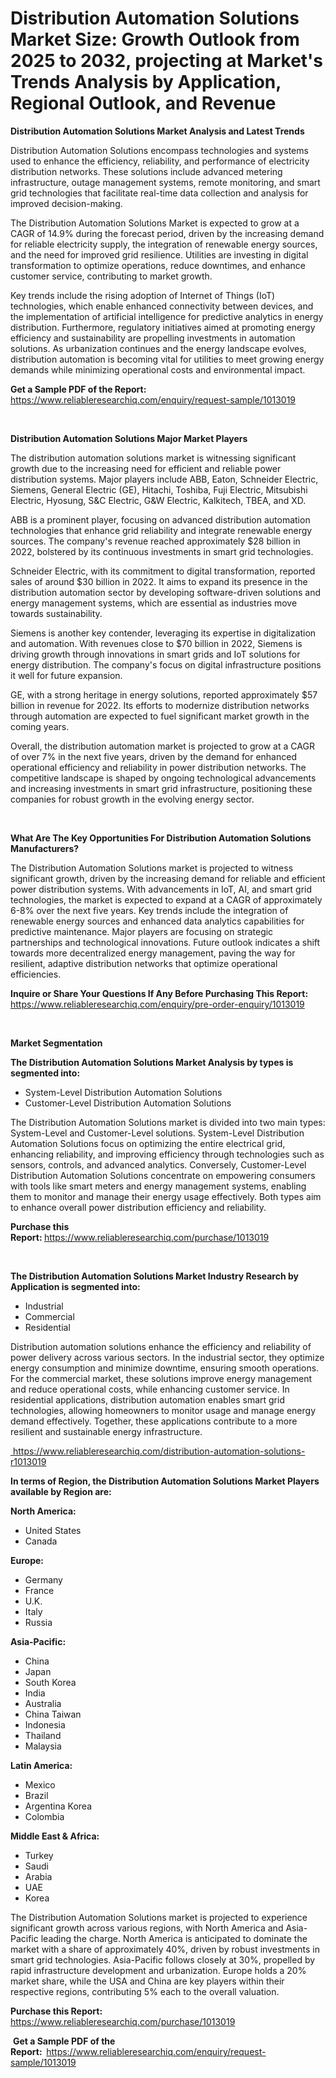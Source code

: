 <p><h1>Distribution Automation Solutions Market Size: Growth Outlook from 2025 to 2032, projecting at Market's Trends Analysis by Application, Regional Outlook, and Revenue</h1></p><p><strong>Distribution Automation Solutions Market Analysis and Latest Trends</strong></p>
<p><p>Distribution Automation Solutions encompass technologies and systems used to enhance the efficiency, reliability, and performance of electricity distribution networks. These solutions include advanced metering infrastructure, outage management systems, remote monitoring, and smart grid technologies that facilitate real-time data collection and analysis for improved decision-making. </p><p>The Distribution Automation Solutions Market is expected to grow at a CAGR of 14.9% during the forecast period, driven by the increasing demand for reliable electricity supply, the integration of renewable energy sources, and the need for improved grid resilience. Utilities are investing in digital transformation to optimize operations, reduce downtimes, and enhance customer service, contributing to market growth.</p><p>Key trends include the rising adoption of Internet of Things (IoT) technologies, which enable enhanced connectivity between devices, and the implementation of artificial intelligence for predictive analytics in energy distribution. Furthermore, regulatory initiatives aimed at promoting energy efficiency and sustainability are propelling investments in automation solutions. As urbanization continues and the energy landscape evolves, distribution automation is becoming vital for utilities to meet growing energy demands while minimizing operational costs and environmental impact.</p></p>
<p><strong>Get a Sample PDF of the Report:&nbsp;</strong> <a href="https://www.reliableresearchiq.com/enquiry/request-sample/1013019?utm_campaign=2463&utm_medium=2&utm_source=Github&utm_content=ia&utm_term=17042025&utm_id=distribution-automation-solutions">https://www.reliableresearchiq.com/enquiry/request-sample/1013019</a></p>
<p>&nbsp;</p>
<p><strong>Distribution Automation Solutions Major Market Players</strong></p>
<p><p>The distribution automation solutions market is witnessing significant growth due to the increasing need for efficient and reliable power distribution systems. Major players include ABB, Eaton, Schneider Electric, Siemens, General Electric (GE), Hitachi, Toshiba, Fuji Electric, Mitsubishi Electric, Hyosung, S&C Electric, G&W Electric, Kalkitech, TBEA, and XD. </p><p>ABB is a prominent player, focusing on advanced distribution automation technologies that enhance grid reliability and integrate renewable energy sources. The company's revenue reached approximately $28 billion in 2022, bolstered by its continuous investments in smart grid technologies. </p><p>Schneider Electric, with its commitment to digital transformation, reported sales of around $30 billion in 2022. It aims to expand its presence in the distribution automation sector by developing software-driven solutions and energy management systems, which are essential as industries move towards sustainability.</p><p>Siemens is another key contender, leveraging its expertise in digitalization and automation. With revenues close to $70 billion in 2022, Siemens is driving growth through innovations in smart grids and IoT solutions for energy distribution. The company's focus on digital infrastructure positions it well for future expansion.</p><p>GE, with a strong heritage in energy solutions, reported approximately $57 billion in revenue for 2022. Its efforts to modernize distribution networks through automation are expected to fuel significant market growth in the coming years.</p><p>Overall, the distribution automation market is projected to grow at a CAGR of over 7% in the next five years, driven by the demand for enhanced operational efficiency and reliability in power distribution networks. The competitive landscape is shaped by ongoing technological advancements and increasing investments in smart grid infrastructure, positioning these companies for robust growth in the evolving energy sector.</p></p>
<p>&nbsp;</p>
<p><strong>What Are The Key Opportunities For Distribution Automation Solutions Manufacturers?</strong></p>
<p><p>The Distribution Automation Solutions market is projected to witness significant growth, driven by the increasing demand for reliable and efficient power distribution systems. With advancements in IoT, AI, and smart grid technologies, the market is expected to expand at a CAGR of approximately 6-8% over the next five years. Key trends include the integration of renewable energy sources and enhanced data analytics capabilities for predictive maintenance. Major players are focusing on strategic partnerships and technological innovations. Future outlook indicates a shift towards more decentralized energy management, paving the way for resilient, adaptive distribution networks that optimize operational efficiencies.</p></p>
<p><strong>Inquire or Share Your Questions If Any Before Purchasing This Report:</strong> <a href="https://www.reliableresearchiq.com/enquiry/pre-order-enquiry/1013019?utm_campaign=2463&utm_medium=2&utm_source=Github&utm_content=ia&utm_term=17042025&utm_id=distribution-automation-solutions">https://www.reliableresearchiq.com/enquiry/pre-order-enquiry/1013019</a></p>
<p>&nbsp;</p>
<p><strong>Market Segmentation</strong></p>
<p><strong>The Distribution Automation Solutions Market Analysis by types is segmented into:</strong></p>
<p><ul><li>System-Level Distribution Automation Solutions</li><li>Customer-Level Distribution Automation Solutions</li></ul></p>
<p><p>The Distribution Automation Solutions market is divided into two main types: System-Level and Customer-Level solutions. System-Level Distribution Automation Solutions focus on optimizing the entire electrical grid, enhancing reliability, and improving efficiency through technologies such as sensors, controls, and advanced analytics. Conversely, Customer-Level Distribution Automation Solutions concentrate on empowering consumers with tools like smart meters and energy management systems, enabling them to monitor and manage their energy usage effectively. Both types aim to enhance overall power distribution efficiency and reliability.</p></p>
<p><strong>Purchase this Report:&nbsp;</strong><a href="https://www.reliableresearchiq.com/purchase/1013019?utm_campaign=2463&utm_medium=2&utm_source=Github&utm_content=ia&utm_term=17042025&utm_id=distribution-automation-solutions">https://www.reliableresearchiq.com/purchase/1013019</a></p>
<p>&nbsp;</p>
<p><strong>The Distribution Automation Solutions Market Industry Research by Application is segmented into:</strong></p>
<p><ul><li>Industrial</li><li>Commercial</li><li>Residential</li></ul></p>
<p><p>Distribution automation solutions enhance the efficiency and reliability of power delivery across various sectors. In the industrial sector, they optimize energy consumption and minimize downtime, ensuring smooth operations. For the commercial market, these solutions improve energy management and reduce operational costs, while enhancing customer service. In residential applications, distribution automation enables smart grid technologies, allowing homeowners to monitor usage and manage energy demand effectively. Together, these applications contribute to a more resilient and sustainable energy infrastructure.</p></p>
<p><a href="https://www.reliableresearchiq.com/distribution-automation-solutions-r1013019?utm_campaign=2463&utm_medium=2&utm_source=Github&utm_content=ia&utm_term=17042025&utm_id=distribution-automation-solutions">&nbsp;https://www.reliableresearchiq.com/distribution-automation-solutions-r1013019</a></p>
<p><strong>In terms of Region, the Distribution Automation Solutions Market Players available by Region are:</strong></p>
<p>
    <p> <strong> North America: </strong>
        <ul>
            <li>United States</li>
            <li>Canada</li>
        </ul>
        </p> 
    <p> <strong> Europe: </strong>
        <ul>
            <li>Germany</li>
            <li>France</li>
            <li>U.K.</li>
            <li>Italy</li>
            <li>Russia</li>
        </ul>
        </p> 
    <p> <strong> Asia-Pacific: </strong>
        <ul>
            <li>China</li>
            <li>Japan</li>
            <li>South Korea</li>
            <li>India</li>
            <li>Australia</li>
            <li>China Taiwan</li>
            <li>Indonesia</li>
            <li>Thailand</li>
            <li>Malaysia</li>
        </ul>
        </p> 
    <p> <strong> Latin America: </strong>
        <ul>
            <li>Mexico</li>
            <li>Brazil</li>
            <li>Argentina Korea</li>
            <li>Colombia</li>
        </ul>
        </p> 
    <p> <strong> Middle East & Africa: </strong>
        <ul>
            <li>Turkey</li>
            <li>Saudi</li>
            <li>Arabia</li>
            <li>UAE</li>
            <li>Korea</li>
        </ul>
    </p>
    </p>
<p><p>The Distribution Automation Solutions market is projected to experience significant growth across various regions, with North America and Asia-Pacific leading the charge. North America is anticipated to dominate the market with a share of approximately 40%, driven by robust investments in smart grid technologies. Asia-Pacific follows closely at 30%, propelled by rapid infrastructure development and urbanization. Europe holds a 20% market share, while the USA and China are key players within their respective regions, contributing 5% each to the overall valuation.</p></p>
<p><strong>Purchase this Report: </strong><a href="https://www.reliableresearchiq.com/purchase/1013019?utm_campaign=2463&utm_medium=2&utm_source=Github&utm_content=ia&utm_term=17042025&utm_id=distribution-automation-solutions">https://www.reliableresearchiq.com/purchase/1013019</a></p>
<p>&nbsp;<strong>Get a Sample PDF of the Report:&nbsp;&nbsp;</strong><a href="https://www.reliableresearchiq.com/enquiry/request-sample/1013019?utm_campaign=2463&utm_medium=2&utm_source=Github&utm_content=ia&utm_term=17042025&utm_id=distribution-automation-solutions">https://www.reliableresearchiq.com/enquiry/request-sample/1013019</a></p>
<p><strong></strong></p>
<p><p></p><p></p><p></p></p>